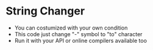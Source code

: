 # String Changer 

* You can costumized with your own condition
* This code just change "-" symbol to "to" character
* Run it with your API or online compilers available too 
